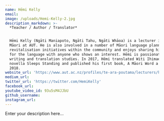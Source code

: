 ```yaml
---
name: Hēmi Kelly
email:
image: /uploads/Hemi-Kelly-2.jpg
description_markdown: >-
  *Teacher / Author / Translator*


  Hēmi Kelly (Ngāti Maniapoto, Ngāti Tahu, Ngāti Whāoa) is a lecturer in te reo
  Māori at AUT. He is also involved in a number of Māori language planning and
  revitalisation initiatives within the community and enjoys sharing his love
  for the language with anyone who shows an interest. Hēmi is passionate about
  writing and translation studies. In 2017, Hēmi translated Witi Ihimaera’s
  novella Sleeps Standing and published his first book, A Māori Word a Day, in
  2018.
website_url: 'https://www.aut.ac.nz/profiles/te-ara-poutama/lecturers/hmi-kelly'
medium_url:
twitter_url: 'https://twitter.com/HemiKelly'
facebook_url:
youtube_video_id: 93u5sM4JJbU
github_username:
instagram_url:
---
```


Enter your description here...
